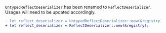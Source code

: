 `UntypedReflectDeserializer` has been renamed to `ReflectDeserializer`. Usages will need to be updated accordingly.

```diff
- let reflect_deserializer = UntypedReflectDeserializer::new(&registry);
+ let reflect_deserializer = ReflectDeserializer::new(&registry);
```
